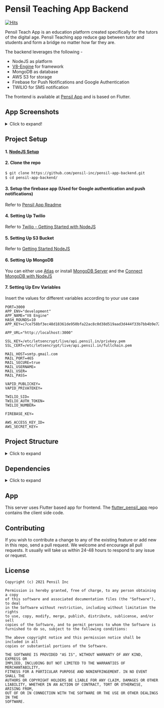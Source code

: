 # Pensil Teaching App Backend


[![Hits](https://hits.seeyoufarm.com/api/count/incr/badge.svg?url=https%3A%2F%2Fgithub.com%2Fpensil-inc%2Fpensil-app-backend&count_bg=%2379C83D&title_bg=%23555555&icon=&icon_color=%23E7E7E7&title=hits&edge_flat=false)](https://hits.seeyoufarm.com)

Pensil Teach App is an education platform created specifically for the tutors of the digital age. Pensil Teaching app reduce gap between tutor and students and form a bridge no matter how far they are.

The backend leverages the following - 
 - NodeJS as platform 
 - [V8-Engine](https://github.com/thefallenmerc/v8-engine) for framework
 - MongoDB as database 
 - AWS S3 for storage
 - Firebase for Push Notifications and Google Authentication
 - TWILIO for SMS notification

The frontend is available at [Pensil App](https://github.com/pensil-inc/flutter_pensil_app) and is based on Flutter.

## App Screenshots

<details>
  <summary>Click to expand!</summary>

Login                |  Verify OTP                | Home                |  Batch Detail 
:-------------------------:|:-------------------------:|:-------------------------:|:-------------------------:
![](https://github.com/pensil-inc/flutter_pensil_app/blob/master/screenshots/screenshot-1.jpg?raw=true) | ![](https://github.com/pensil-inc/flutter_pensil_app/blob/master/screenshots/screenshot-2.jpg?raw=true)|![](https://github.com/pensil-inc/flutter_pensil_app/blob/master/screenshots/screenshot-3.jpg?raw=true)|![](https://github.com/pensil-inc/flutter_pensil_app/blob/master/screenshots/screenshot-4.jpg?raw=true)


Assignment List               |  Videos List              | Docs List             |  Create Batch
:-------------------------:|:-------------------------:|:-------------------------:|:-------------------------:
![](https://github.com/pensil-inc/flutter_pensil_app/blob/master/screenshots/screenshot-5.jpg?raw=true) | ![](https://github.com/pensil-inc/flutter_pensil_app/blob/master/screenshots/screenshot-6.jpg?raw=true)|![](https://github.com/pensil-inc/flutter_pensil_app/blob/master/screenshots/screenshot-7.jpg?raw=true)|![](https://github.com/pensil-inc/flutter_pensil_app/blob/master/screenshots/screenshot-8.jpg?raw=true)

Create Batch                |  Select Students               | Select Students               |  Upload Material
:-------------------------:|:-------------------------:|:-------------------------:|:-------------------------:
![](https://github.com/pensil-inc/flutter_pensil_app/blob/master/screenshots/screenshot-9.jpg?raw=true) | ![](https://github.com/pensil-inc/flutter_pensil_app/blob/master/screenshots/screenshot-10.jpg?raw=true)|![](https://github.com/pensil-inc/flutter_pensil_app/blob/master/screenshots/screenshot-11.jpg?raw=true)|![](https://github.com/pensil-inc/flutter_pensil_app/blob/master/screenshots/screenshot-12.jpg?raw=true)

Upload Study Material                |  Upload Video               | Upload Assignment
:-------------------------:|:-------------------------:|:-------------------------:
![](https://github.com/pensil-inc/flutter_pensil_app/blob/master/screenshots/screenshot-13.jpg?raw=true) | ![](https://github.com/pensil-inc/flutter_pensil_app/blob/master/screenshots/screenshot-14.jpg?raw=true)|![](https://github.com/pensil-inc/flutter_pensil_app/blob/master/screenshots/screenshot-15.jpg?raw=true)

</details>
  
## Project Setup
  
#### 1. [NodeJS Setup](https://nodejs.org/en/docs/guides/getting-started-guide/)

#### 2. Clone the repo

``` sh
$ git clone https://github.com/pensil-inc/pensil-app-backend.git
$ cd pensil-app-backend/
```

#### 3. Setup the firebase app (Used for Google authentication and push notifications)
  
Refer to [Pensil App Readme](https://github.com/pensil-inc/flutter_pensil_app)
  
#### 4. Setting Up Twilio
  
Refer to [Twilio - Getting Started with NodeJS](https://www.twilio.com/docs/sms/quickstart/node)

#### 5. Setting Up S3 Bucket

Refer to [Getting Started NodeJS](https://docs.aws.amazon.com/sdk-for-javascript/v2/developer-guide/getting-started-nodejs.html)

#### 6. Setting Up MongoDB

You can either use [Atlas](https://www.mongodb.com/cloud/atlas) or install [MongoDB Server](https://docs.mongodb.com/manual/installation/) and the [Connect MongoDB with NodeJS](https://www.mongodb.com/blog/post/quick-start-nodejs-mongodb--how-to-get-connected-to-your-database)

#### 7. Setting Up Env Variables

Insert the values for different variables according to your use case

```env
PORT=3000
APP_ENV="development"
APP_NAME="V8 Engine"
HASH_ROUNDS=10
APP_KEY=c7ce758bf3ec48d18361de950bfa22ac8c0d38d519aad3d444f33b7bb4b9e727

APP_URL="http://localhost:3000"

SSL_KEY=/etc/letsencrypt/live/api.pensil.in/privkey.pem
SSL_CERT=/etc/letsencrypt/live/api.pensil.in/fullchain.pem

MAIL_HOST=smtp.gmail.com
MAIL_PORT=465
MAIL_SECURE=true
MAIL_USERNAME=
MAIL_USER=
MAIL_PASS=

VAPID_PUBLICKEY=
VAPID_PRIVATEKEY=

TWILIO_SID=
TWILIO_AUTH_TOKEN= 
TWILIO_NUMBER=

FIREBASE_KEY=

AWS_ACCESS_KEY_ID=
AWS_SECRET_KEY=
```

## Project Structure

<details>
 <summary> Click to expand </summary>
  
```
├── README.md
├── bin
│   └── www
├── commands
│   └── sys
│       ├── help-command.js
│       ├── lib
│       │   └── replicator.js
│       ├── list-command.js
│       ├── make-command-command.js
│       ├── make-controller-command.js
│       ├── make-middleware-command.js
│       ├── make-model-command.js
│       ├── make-resource-command.js
│       ├── make-validator-command.js
│       └── templates
│           ├── command.jstemplate
│           ├── controller.jstemplate
│           ├── middleware.jstemplate
│           ├── model.jstemplate
│           ├── resource.jstemplate
│           └── validator.jstemplate
├── config
│   ├── app.js
│   ├── commander.js
│   ├── cron.js
│   ├── database.js
│   ├── errorhandler.js
│   ├── firebase.js
│   ├── global.js
│   ├── helper.js
│   ├── mail.js
│   ├── routes.js
│   ├── s3.js
│   ├── storage.js
│   └── twilio.js
├── controllers
│   ├── announcement-controller.js
│   ├── assignment-controller.js
│   ├── auth
│   │   ├── forgot-password-controller.js
│   │   └── google-auth-controller.js
│   ├── authentication-controller.js
│   ├── batch-controller.js
│   ├── material-controller.js
│   ├── poll-controller.js
│   ├── student
│   │   ├── student-announcement-controller.js
│   │   ├── student-assignment-controller.js
│   │   ├── student-batch-controller.js
│   │   ├── student-notification-controller.js
│   │   ├── student-poll-controller.js
│   │   ├── student-timeline.js
│   │   └── teacher-timeline.js
│   ├── student-controller.js
│   ├── subject-controller.js
│   └── video-controller.js
├── crons
│   └── sample_cron.js
├── data
│   └── country.json
├── deploy-steps.txt
├── deploy.bat
├── deploy.log
├── helpers
│   ├── main_helper.js
│   └── response_helper.js
├── index.js
├── mails
│   ├── mail.js
│   ├── notifications
│   │   ├── announcement-mail.js
│   │   └── poll-mail.js
│   ├── otp-mail.js
│   └── sample_mail.js
├── middlewares
│   └── auth-middleware.js
├── models
│   ├── announcement.js
│   ├── assignment.js
│   ├── batch.js
│   ├── material.js
│   ├── notification.js
│   ├── poll.js
│   ├── subject.js
│   ├── user.js
│   └── video.js
├── notifications
│   ├── announcement-notification.js
│   ├── notification.js
│   └── poll-notification.js
├── package-lock.json
├── package.json
├── pensil-teaching-app-firebase-adminsdk.json
├── public
├── resources
│   ├── announcement-resource.js
│   ├── assignment-list-resource.js
│   ├── assignment-resource.js
│   ├── batch-detail-resource.js
│   ├── batch-with-student-resource.js
│   ├── material-resource.js
│   ├── notification-resource.js
│   ├── poll-answer-resource.js
│   ├── poll-resource.js
│   ├── resource.js
│   ├── student-list-resource.js
│   ├── student-resource.js
│   ├── subject-resource.js
│   ├── user-login-resource.js
│   ├── user-resource.js
│   └── video-resource.js
├── routes
│   ├── api.js
│   └── web.js
├── seeders
│   ├── sample_seeder.js
│   └── seeder.js
├── spark.js
├── test
│   ├── authentication-test.js
│   ├── teacher-batch-test.js
│   └── test-helper.js
├── tree.txt
└── validators
    ├── auth
    │   ├── login-validator.js
    │   ├── password-reset-validator.js
    │   ├── profile-update-validator.js
    │   ├── register-validator.js
    │   └── verify-otp-validator.js
    ├── batch
    │   └── create-batch-validator.js
    ├── create-announcement-validator.js
    ├── create-material-validator.js
    ├── create-video-validator.js
    ├── poll
    │   └── create-poll-validator.js
    ├── poll-vote-validator.js
    ├── update-material-validator.js
    ├── update-video-validator.js
    └── validator.js

29 directories, 138 files
```

  
</details>

## Dependencies
<details>
     <summary> Click to expand </summary>
 
``` sh
v8-engine@1.0.0 /mnt/d/Workspace/Pensil/pensil-backend
├── aws-sdk@2.783.0
├── bcrypt@5.0.0
├── chai@4.2.0
├── chai-http@4.3.0
├── chalk@4.1.0
├── cli-table3@0.6.0
├── cors@2.8.5
├── csv-parser@2.3.3
├── debug@4.1.1
├── dotenv@8.2.0
├── enquirer@2.3.6
├── express@4.17.1
├── express-fileupload@1.2.0
├── firebase-admin@9.2.0
├── jsonwebtoken@8.5.1
├── md5@2.3.0
├── mocha@8.1.3
├── moment@2.29.0
├── mongodb@3.6.0
├── mongoose@5.10.0
├── morgan@1.10.0
├── node-cron@2.0.3
├── nodemailer@6.4.11
├── nodemon@2.0.6
├── twilio@3.49.4
├── uuid@8.3.1
├── validatorjs@3.19.0
└── web-push@3.4.4
```
     
</details>

## App
This server uses Flutter based app for frontend.
The [flutter_pensil_app](https://github.com/pensil-inc/flutter_pensil_app) repo contains the client side code. 

## Contributing

If you wish to contribute a change to any of the existing feature or add new in this repo, send a pull request. We welcome and encourage all pull requests. It usually will take us within 24-48 hours to respond to any issue or request.



## License
```
Copyright (c) 2021 Pensil Inc

Permission is hereby granted, free of charge, to any person obtaining a copy
of this software and associated documentation files (the "Software"), to deal
in the Software without restriction, including without limitation the rights
to use, copy, modify, merge, publish, distribute, sublicense, and/or sell
copies of the Software, and to permit persons to whom the Software is
furnished to do so, subject to the following conditions:

The above copyright notice and this permission notice shall be included in all
copies or substantial portions of the Software.

THE SOFTWARE IS PROVIDED "AS IS", WITHOUT WARRANTY OF ANY KIND, EXPRESS OR
IMPLIED, INCLUDING BUT NOT LIMITED TO THE WARRANTIES OF MERCHANTABILITY,
FITNESS FOR A PARTICULAR PURPOSE AND NONINFRINGEMENT. IN NO EVENT SHALL THE
AUTHORS OR COPYRIGHT HOLDERS BE LIABLE FOR ANY CLAIM, DAMAGES OR OTHER
LIABILITY, WHETHER IN AN ACTION OF CONTRACT, TORT OR OTHERWISE, ARISING FROM,
OUT OF OR IN CONNECTION WITH THE SOFTWARE OR THE USE OR OTHER DEALINGS IN THE
SOFTWARE.
```
